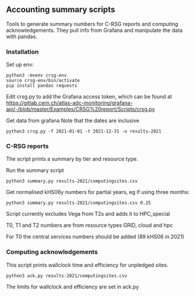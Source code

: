 ## Accounting summary scripts

Tools to generate summary numbers for C-RSG reports and computing acknowledgements.
They pull info from Grafana and manipulate the data with pandas.

### Installation

Set up env:

```
python3 -mvenv crsg-env
source crsg-env/bin/activate
pip install pandas requests
```

Edit crsg.py to add the Grafana access token, which can be found at https://gitlab.cern.ch/atlas-adc-monitoring/grafana-api/-/blob/master/Examples/CRSG%20report/Scripts/crsg.py

Get data from grafana
Note that the dates are inclusive

`python3 crsg.py -f 2021-01-01 -t 2021-12-31 -o results-2021`

### C-RSG reports

The script prints a summary by tier and resource type.

Run the summary script

`python3 summary.py results-2021/computingsites.csv`

Get normalised kHS06y numbers for partial years, eg if using three months:

`python3 summary.py results-2021/computingsites.csv 0.25`

Script currently excludes Vega from T2s and adds it to HPC_special

T0, T1 and T2 numbers are from resource types GRID, cloud and hpc

For T0 the central services numbers should be added (89 kHS06 in 2021)

### Computing acknowledgements

This script prints wallclock time and efficiency for unpledged sites.

`python3 ack.py results-2021/computingsites.csv`

The limits for wallclock and efficiency are set in ack.py

